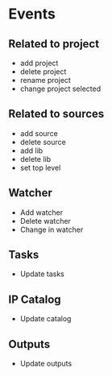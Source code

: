# Events

## Related to project

- add project
- delete project
- rename project
- change project selected

## Related to sources

- add source
- delete source
- add lib
- delete lib
- set top level

## Watcher

- Add watcher
- Delete watcher
- Change in watcher

## Tasks

- Update tasks

## IP Catalog

- Update catalog

## Outputs

- Update outputs